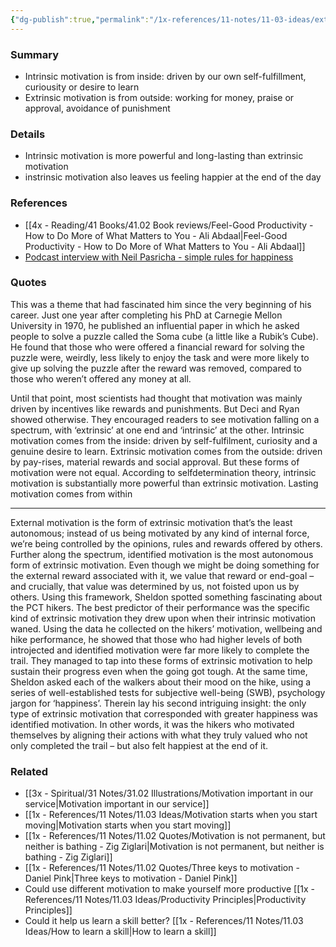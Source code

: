 ```yaml
---
{"dg-publish":true,"permalink":"/1x-references/11-notes/11-03-ideas/extrinsic-motivation-vs-intrinsic-motivation/","title":"Extrinsic motivation vs Intrinsic motivation","created":"2024-04-03T20:23:48.928+03:00","updated":"2024-04-16T07:52:10.972+03:00"}
---
```



### Summary
- Intrinsic motivation is from inside: driven by our own self-fulfillment, curiousity or desire to learn
- Extrinsic motivation is from outside: working for money, praise or approval, avoidance of punishment

### Details
- Intrinsic motivation is more powerful and long-lasting than extrinsic motivation
- instrinsic motivation also leaves us feeling happier at the end of the day

### References
- [[4x - Reading/41 Books/41.02 Book reviews/Feel-Good Productivity - How to Do More of What Matters to You - Ali Abdaal\|Feel-Good Productivity - How to Do More of What Matters to You - Ali Abdaal]]
- [Podcast interview with Neil Pasricha - simple rules for happiness](https://fs.blog/knowledge-project-podcast/neil-pasricha-2/)

### Quotes
This was a theme that had fascinated him since the very beginning of his career. Just one year after completing his PhD at Carnegie Mellon University in 1970, he published an influential paper in which he asked people to solve a puzzle called the Soma cube (a little like a Rubik’s Cube). He found that those who were offered a financial reward for solving the puzzle were, weirdly, less likely to enjoy the task and were more likely to give up solving the puzzle after the reward was removed, compared to those who weren’t offered any money at all.

Until that point, most scientists had thought that motivation was
mainly driven by incentives like rewards and punishments. But Deci and Ryan showed otherwise. They encouraged readers to see motivation falling on a spectrum,
with ‘extrinsic’ at one end and ‘intrinsic’ at the other. Intrinsic motivation comes from the inside: driven by self-fulfilment, curiosity and a genuine desire to learn. Extrinsic motivation comes from the outside: driven by pay-rises, material rewards and social approval. But these forms of motivation were not equal. According to selfdetermination theory, intrinsic motivation is substantially more powerful than extrinsic motivation. Lasting motivation comes from within

---

External motivation is the form of extrinsic motivation that’s the least autonomous; instead of us being motivated by any kind of internal force, we’re being controlled by the opinions, rules and rewards offered by others. Further along the spectrum, identified motivation is the most autonomous form of extrinsic motivation. Even though we might be doing something for the external reward associated with it, we value that reward or end-goal – and crucially, that value was determined by us, not foisted upon us by others. Using this framework, Sheldon spotted something fascinating about the PCT hikers. The best predictor of their performance was the specific kind of extrinsic motivation they drew upon when their intrinsic motivation waned. Using the data he collected on the hikers’ motivation, wellbeing and hike performance, he showed that those who had higher levels of both introjected and identified motivation were far more likely to complete the trail. They managed to tap into these forms of extrinsic motivation to help sustain their progress even when the going got tough. At the same time, Sheldon asked each of the walkers about their mood on the hike, using a series of well-established tests for subjective well-being (SWB), psychology jargon for ‘happiness’. Therein lay his second intriguing insight: the only type of extrinsic motivation that corresponded with greater happiness was identified motivation. In other words, it was the hikers who motivated themselves by aligning their actions with what they truly valued who not only completed the trail – but also felt happiest at the end of it. 

### Related
- [[3x - Spiritual/31 Notes/31.02 Illustrations/Motivation important in our service\|Motivation important in our service]]
- [[1x - References/11 Notes/11.03 Ideas/Motivation starts when you start moving\|Motivation starts when you start moving]]
- [[1x - References/11 Notes/11.02 Quotes/Motivation is not permanent, but neither is bathing - Zig Ziglari\|Motivation is not permanent, but neither is bathing - Zig Ziglari]]
- [[1x - References/11 Notes/11.02 Quotes/Three keys to motivation - Daniel Pink\|Three keys to motivation - Daniel Pink]]
- Could use different motivation to make yourself more productive [[1x - References/11 Notes/11.03 Ideas/Productivity Principles\|Productivity Principles]]
- Could it help us learn a skill better? [[1x - References/11 Notes/11.03 Ideas/How to learn a skill\|How to learn a skill]]
